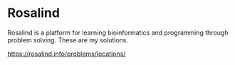 # Rosalind

Rosalind is a platform for learning bioinformatics and programming through problem solving. These are my solutions.

https://rosalind.info/problems/locations/
